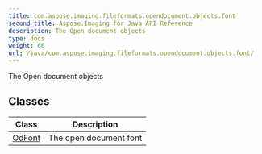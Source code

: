 ```yaml
---
title: com.aspose.imaging.fileformats.opendocument.objects.font
second_title: Aspose.Imaging for Java API Reference
description: The Open document objects
type: docs
weight: 66
url: /java/com.aspose.imaging.fileformats.opendocument.objects.font/
---
```


The Open document objects


## Classes

| Class | Description |
| --- | --- |
| [OdFont](../com.aspose.imaging.fileformats.opendocument.objects.font/odfont) | The open document font |

